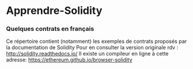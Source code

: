 # Apprendre-Solidity
### Quelques contrats en français ###
Ce répertoire contient (notamment) les exemples de contrats proposés par la documentation de Solidity
Pour en consulter la version originale rdv : http://solidity.readthedocs.io/
Il existe un compileur en ligne à cette adresse: https://ethereum.github.io/browser-solidity




